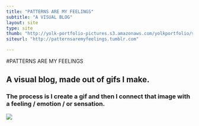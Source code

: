 ```yaml
---
title: "PATTERNS ARE MY FEELINGS"
subtitle: "A VISUAL BLOG"
layout: site
type: site
thumb: "http://yolk-portfolio-pictures.s3.amazonaws.com/yolkportfolio/sites/patternsaremyfeelings-thumb.png"
siteurl: "http://patternsaremyfeelings.tumblr.com"

---
```




#PATTERNS ARE MY FEELINGS

## A visual blog, made out of gifs I make. 
### The process is I create a gif and then I connect that image with a feeling / emotion / or sensation.

<img src="http://yolk-portfolio-pictures.s3.amazonaws.com/yolkportfolio/sites/patternsaremyfeelings-site.png">
